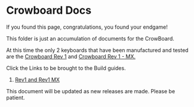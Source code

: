 # Crowboard Docs

If you found this page, congratulations, you found your endgame!

This folder is just an accumulation of documents for the CrowBoard.

At this time the only 2 keyboards that have been manufactured and tested are the [Crowboard Rev 1](https://github.com/doesntfazer/CrowBoard/tree/main/Crowboard-Kicad-rev1) and [Crowboard Rev 1 - MX.](https://github.com/doesntfazer/CrowBoard/tree/main/Crowboard-Kicad-rev1%20-%20MX)

Click the Links to be brought to the Build guides.

1. [Rev1 and Rev1 MX](https://github.com/doesntfazer/CrowBoard/blob/main/Docs/Build%20Guides/Rev1-Build-Guide.md)


This document will be updated as new releases are made. Please be patient.

